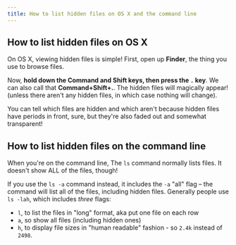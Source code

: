 ```yaml
---
title: How to list hidden files on OS X and the command line
---
```


## How to list hidden files on OS X

On OS X, viewing hidden files is simple! First, open up **Finder**, the thing you use to browse files.

Now, **hold down the Command and Shift keys, then press the `.` key**. We can also call that **Command+Shift+.**. The hidden files will magically appear! (unless there aren't any hidden files, in which case nothing will change).

You can tell which files are hidden and which aren't because hidden files have periods in front, sure, but they're also faded out and somewhat transparent!

## How to list hidden files on the command line

When you're on the command line, The `ls` command normally lists files. It doesn't show ALL of the files, though!

If you use the `ls -a` command instead, it includes the `-a` "all" flag – the command will list all of the files, including hidden files. Generally people use `ls -lah`, which includes *three* flags:

* `l`, to list the files in "long" format, aka put one file on each row
* `a`, so show all files (including hidden ones)
* `h`, to display file sizes in "human readable" fashion - so `2.4k` instead of `2498`.